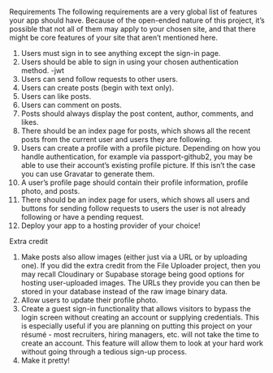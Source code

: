 Requirements
The following requirements are a very global list of features your app should have. Because of the open-ended nature of this project, it’s possible that not all of them may apply to your chosen site, and that there might be core features of your site that aren’t mentioned here.

1. Users must sign in to see anything except the sign-in page.
2. Users should be able to sign in using your chosen authentication method. -jwt
3. Users can send follow requests to other users.
4. Users can create posts (begin with text only).
5. Users can like posts.
6. Users can comment on posts.
7. Posts should always display the post content, author, comments, and likes.
8. There should be an index page for posts, which shows all the recent posts from the current user and users they are following.
9. Users can create a profile with a profile picture. Depending on how you handle authentication, for example via passport-github2, you may be able to use their account’s existing profile picture. If this isn’t the case you can use Gravatar to generate them.
10. A user’s profile page should contain their profile information, profile photo, and posts.
11. There should be an index page for users, which shows all users and buttons for sending follow requests to users the user is not already following or have a pending request.
12. Deploy your app to a hosting provider of your choice!

Extra credit
1. Make posts also allow images (either just via a URL or by uploading one). If you did the extra credit from the File Uploader project, then you may recall Cloudinary or Supabase storage being good options for hosting user-uploaded images. The URLs they provide you can then be stored in your database instead of the raw image binary data.
2. Allow users to update their profile photo.
3. Create a guest sign-in functionality that allows visitors to bypass the login screen without creating an account or supplying credentials. This is especially useful if you are planning on putting this project on your résumé - most recruiters, hiring managers, etc. will not take the time to create an account. This feature will allow them to look at your hard work without going through a tedious sign-up process.
4. Make it pretty!